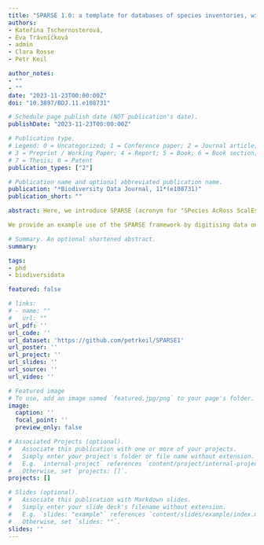 ```yaml
---
title: "SPARSE 1.0: a template for databases of species inventories, with an open example of Czech birds"
authors:
- Kateřina Tschernosterová,
- Eva Trávníčková
- admin
- Clara Rosse
- Petr Keil

author_notes:
- ""
- ""
date: "2023-11-23T00:00:00Z"
doi: "10.3897/BDJ.11.e108731"

# Schedule page publish date (NOT publication's date).
publishDate: "2023-11-23T00:00:00Z"

# Publication type.
# Legend: 0 = Uncategorized; 1 = Conference paper; 2 = Journal article;
# 3 = Preprint / Working Paper; 4 = Report; 5 = Book; 6 = Book section;
# 7 = Thesis; 8 = Patent
publication_types: ["2"]

# Publication name and optional abbreviated publication name.
publication: "*Biodiversity Data Journal, 11*(e108731)"
publication_short: ""

abstract: Here, we introduce SPARSE (acronym for "SPecies AcRoss ScalEs"), a simple and portable template for databases that can store data on species composition derived from ecological inventories, surveys and checklists, with emphasis on metadata describing sampling effort and methods. SPARSE can accommodate resurveys and time series and data from different spatial scales, as well as complex sampling designs. SPARSE focuses on inventories that report multiple species for a given site, together with sampling methods and effort, which can be used in statistical models of true probability of occurrence of species. SPARSE is spatially explicit and can accommodate nested spatial structures from multiple spatial scales, including sampling designs where multiple sites within a larger area have been surveyed and the larger area can again be nested in an even larger region. Each site in SPARSE is represented either by a point, line (for transects) or polygon, stored in an ESRI shapefile. SPARSE implements a new combination of our own field definitions with Darwin Core biodiversity data standard and its Humboldt core extension. The use of Humboldt core also makes SPARSE suitable for biodiversity data with temporal replication.

We provide an example use of the SPARSE framework by digitising data on birds from the Czech Republic, from 348 sites and 524 sampling events, with 15,969 unique species-per-event observations of presence, abundance or population density. To facilitate use without the need for a high-level database expertise, the Czech bird example is implemented as MS Access .accdb file, but can be ported to other database engines. The example of Czech birds complements other bird datasets from the Czech Republic, specifically the four gridded national atlases and the breeding bird survey which cover a similar temporal extent, but different locations and spatial scales.

# Summary. An optional shortened abstract.
summary:

tags:
- phd
- biodiversidata

featured: false

# links:
# - name: ""
#   url: ""
url_pdf: ''
url_code: ''
url_dataset: 'https://github.com/petrkeil/SPARSE1'
url_poster: ''
url_project: ''
url_slides: ''
url_source: ''
url_video: ''

# Featured image
# To use, add an image named `featured.jpg/png` to your page's folder.
image:
  caption: ''
  focal_point: ''
  preview_only: false

# Associated Projects (optional).
#   Associate this publication with one or more of your projects.
#   Simply enter your project's folder or file name without extension.
#   E.g. `internal-project` references `content/project/internal-project/index.md`.
#   Otherwise, set `projects: []`.
projects: []

# Slides (optional).
#   Associate this publication with Markdown slides.
#   Simply enter your slide deck's filename without extension.
#   E.g. `slides: "example"` references `content/slides/example/index.md`.
#   Otherwise, set `slides: ""`.
slides: ''
---
```

